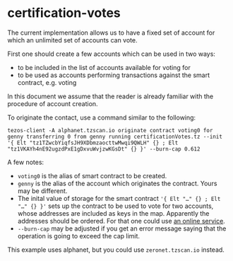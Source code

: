 # certification-votes

The current implementation allows us to have a fixed set of account for
which an unlimited set of accounts can vote.

First one should create a few accounts which can be used in two ways:

* to be included in the list of accounts available for voting for
* to be used as accounts performing transactions against the smart contract,
  e.g. voting

In this document we assume that the reader is already familiar with the
procedure of account creation.

To originate the contact, use a command similar to the following:

```
tezos-client -A alphanet.tzscan.io originate contract voting0 for genny transferring 0 from genny running certificationVotes.tz --init '{ Elt "tz1TZwcbYiqfsJH9XDbmzaocttwMwqi9QWLH" {} ; Elt "tz1VKAYh4nE92ugzdPxE1gDxvuWvjzwKGsDt" {} }' --burn-cap 0.612
```

A few notes:

* `voting0` is the alias of smart contract to be created.
* `genny` is the alias of the account which originates the contract. Yours
  may be different.
* The inital value of storage for the smart contract `'{ Elt "…" {} ; Elt
  "…" {} }'` sets up the contract to be used to vote for two accounts, whose
  addresses are included as keys in the map. Apparently the addresses should
  be ordered. For that one could use [an online service][sorting-url].
* `--burn-cap` may be adjusted if you get an error message saying that the
  operation is going to exceed the cap limit.

This example uses alphanet, but you could use `zeronet.tzscan.io` instead.

[sorting-url]: http://crash-blog.com/outil-de-tri-de-ligne/

